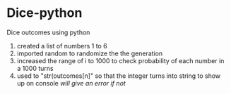 # Dice-python
Dice outcomes using python
1) created a list of numbers 1 to 6
2) imported random to randomize the the generation
3) increased the range of i to 1000 to check probability of each number in a 1000 turns
4) used to "str(outcomes[n]" so that the integer turns into string to show up on console *will give an error if not*
